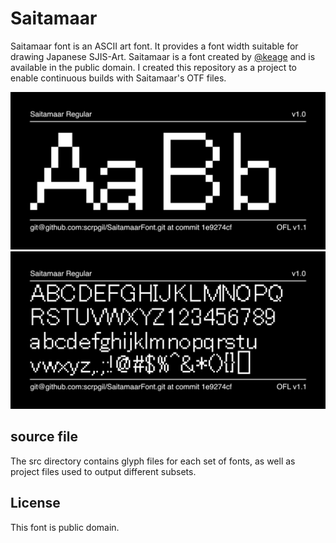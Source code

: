 # Saitamaar

Saitamaar font is an ASCII art font. It provides a font width suitable for drawing Japanese SJIS-Art.
Saitamaar is a font created by [@keage](https://twitter.com/keage) and is available in the public domain.
I created this repository as a project to enable continuous builds with Saitamaar's OTF files.

![Sample Image](documentation/image1.png)
![Sample Image](documentation/image2.png)

## source file

The src directory contains glyph files for each set of fonts, as well as project files used to output different subsets.

## License

This font is public domain.